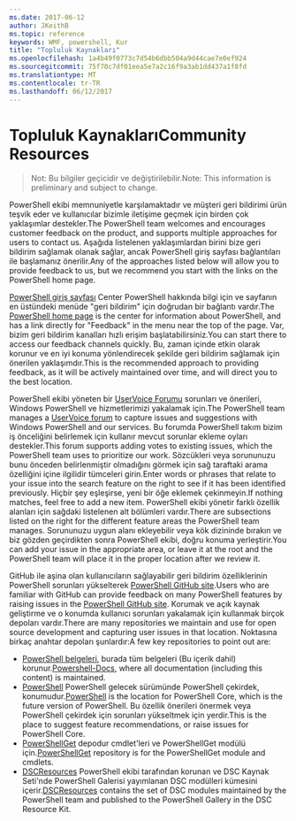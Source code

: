```yaml
---
ms.date: 2017-06-12
author: JKeithB
ms.topic: reference
keywords: WMF, powershell, Kur
title: "Topluluk Kaynakları"
ms.openlocfilehash: 1a4b49f0773c7d54b6dbb504a9d44cae7e0ef924
ms.sourcegitcommit: 75f70c7df01eea5e7a2c16f9a3ab1dd437a1f8fd
ms.translationtype: MT
ms.contentlocale: tr-TR
ms.lasthandoff: 06/12/2017
---
```

# <a name="community-resources"></a><span data-ttu-id="cfb92-103">Topluluk Kaynakları</span><span class="sxs-lookup"><span data-stu-id="cfb92-103">Community Resources</span></span> #
> <span data-ttu-id="cfb92-104">Not: Bu bilgiler geçicidir ve değiştirilebilir.</span><span class="sxs-lookup"><span data-stu-id="cfb92-104">Note: This information is preliminary and subject to change.</span></span>

<span data-ttu-id="cfb92-105">PowerShell ekibi memnuniyetle karşılamaktadır ve müşteri geri bildirimi ürün teşvik eder ve kullanıcılar bizimle iletişime geçmek için birden çok yaklaşımlar destekler.</span><span class="sxs-lookup"><span data-stu-id="cfb92-105">The PowerShell team welcomes and encourages customer feedback on the product, and supports multiple approaches for users to contact us.</span></span>
<span data-ttu-id="cfb92-106">Aşağıda listelenen yaklaşımlardan birini bize geri bildirim sağlamak olanak sağlar, ancak PowerShell giriş sayfası bağlantıları ile başlamanız önerilir.</span><span class="sxs-lookup"><span data-stu-id="cfb92-106">Any of the approaches listed below will allow you to provide feedback to us, but we recommend you start with the links on the PowerShell home page.</span></span>  

<span data-ttu-id="cfb92-107">[PowerShell giriş sayfası](https://microsoft.com/powershell) Center PowerShell hakkında bilgi için ve sayfanın en üstündeki menüde "geri bildirim" için doğrudan bir bağlantı vardır.</span><span class="sxs-lookup"><span data-stu-id="cfb92-107">The [PowerShell home page](https://microsoft.com/powershell) is the center for information about PowerShell, and has a link directly for "Feedback" in the menu near the top of the page.</span></span> <span data-ttu-id="cfb92-108">Var, bizim geri bildirim kanalları hızlı erişim başlatabilirsiniz.</span><span class="sxs-lookup"><span data-stu-id="cfb92-108">You can start there to access our feedback channels quickly.</span></span>
<span data-ttu-id="cfb92-109">Bu, zaman içinde etkin olarak korunur ve en iyi konuma yönlendirecek şekilde geri bildirim sağlamak için önerilen yaklaşımdır.</span><span class="sxs-lookup"><span data-stu-id="cfb92-109">This is the recommended approach to providing feedback, as it will be actively maintained over time, and will direct you to the best location.</span></span>  
 
<span data-ttu-id="cfb92-110">PowerShell ekibi yöneten bir [UserVoice Forumu](https://windowsserver.uservoice.com/forums/301869-powershell/) sorunları ve önerileri, Windows PowerShell ve hizmetlerimizi yakalamak için.</span><span class="sxs-lookup"><span data-stu-id="cfb92-110">The PowerShell team manages a [UserVoice forum](https://windowsserver.uservoice.com/forums/301869-powershell/) to capture issues and suggestions with Windows PowerShell and our services.</span></span> <span data-ttu-id="cfb92-111">Bu forumda PowerShell takım bizim iş önceliğini belirlemek için kullanır mevcut sorunlar ekleme oyları destekler.</span><span class="sxs-lookup"><span data-stu-id="cfb92-111">This forum supports adding votes to existing issues, which the PowerShell team uses to prioritize our work.</span></span>
<span data-ttu-id="cfb92-112">Sözcükleri veya sorununuzu bunu önceden belirlenmiştir olmadığını görmek için sağ taraftaki arama özelliğini içine ilgilidir tümceleri girin.</span><span class="sxs-lookup"><span data-stu-id="cfb92-112">Enter words or phrases that relate to your issue into the search feature on the right to see if it has been identified previously.</span></span>
<span data-ttu-id="cfb92-113">Hiçbir şey eşleşirse, yeni bir öğe eklemek çekinmeyin.</span><span class="sxs-lookup"><span data-stu-id="cfb92-113">If nothing matches, feel free to add a new item.</span></span> <span data-ttu-id="cfb92-114">PowerShell ekibi yönetir farklı özellik alanları için sağdaki listelenen alt bölümleri vardır.</span><span class="sxs-lookup"><span data-stu-id="cfb92-114">There are subsections listed on the right for the different feature areas the PowerShell team manages.</span></span>
<span data-ttu-id="cfb92-115">Sorununuzu uygun alanı ekleyebilir veya kök dizininde bırakın ve biz gözden geçirdikten sonra PowerShell ekibi, doğru konuma yerleştirir.</span><span class="sxs-lookup"><span data-stu-id="cfb92-115">You can add your issue in the appropriate area, or leave it at the root and the PowerShell team will place it in the proper location after we review it.</span></span>

<span data-ttu-id="cfb92-116">GitHub ile aşina olan kullanıcıların sağlayabilir geri bildirim özelliklerinin PowerShell sorunları yükselterek [PowerShell GitHub site](https://github.com/powershell).</span><span class="sxs-lookup"><span data-stu-id="cfb92-116">Users who are familiar with GitHub can provide feedback on many PowerShell features by raising issues in the [PowerShell GitHub site](https://github.com/powershell).</span></span>
<span data-ttu-id="cfb92-117">Korumak ve açık kaynak geliştirme ve o konumda kullanıcı sorunları yakalamak için kullanmak birçok depoları vardır.</span><span class="sxs-lookup"><span data-stu-id="cfb92-117">There are many repositories we maintain and use for open source development and capturing user issues in that location.</span></span> <span data-ttu-id="cfb92-118">Noktasına birkaç anahtar depoları şunlardır:</span><span class="sxs-lookup"><span data-stu-id="cfb92-118">A few key repositories to point out are:</span></span>

* <span data-ttu-id="cfb92-119">[PowerShell belgeleri](https://github.com/PowerShell/powershell-docs), burada tüm belgeleri (Bu içerik dahil) korunur.</span><span class="sxs-lookup"><span data-stu-id="cfb92-119">[Powershell-Docs](https://github.com/PowerShell/powershell-docs), where all documentation (including this content) is maintained.</span></span> 
* <span data-ttu-id="cfb92-120">[PowerShell](https://github.com/PowerShell/powershell) PowerShell gelecek sürümünde PowerShell çekirdek, konumudur.</span><span class="sxs-lookup"><span data-stu-id="cfb92-120">[PowerShell](https://github.com/PowerShell/powershell) is the location for PowerShell Core, which is the future version of PowerShell.</span></span> <span data-ttu-id="cfb92-121">Bu özellik önerileri önermek veya PowerShell çekirdek için sorunları yükseltmek için yerdir.</span><span class="sxs-lookup"><span data-stu-id="cfb92-121">This is the place to suggest feature recommendations, or raise issues for PowerShell Core.</span></span>   
* <span data-ttu-id="cfb92-122">[PowerShellGet](https://github.com/PowerShell/powershellget) depodur cmdlet'leri ve PowerShellGet modülü için.</span><span class="sxs-lookup"><span data-stu-id="cfb92-122">[PowerShellGet](https://github.com/PowerShell/powershellget) repository is for the PowerShellGet module and cmdlets.</span></span>
* <span data-ttu-id="cfb92-123">[DSCResources](https://github.com/PowerShell/DscResources) PowerShell ekibi tarafından korunan ve DSC Kaynak Seti'nde PowerShell Galerisi yayımlanan DSC modülleri kümesini içerir.</span><span class="sxs-lookup"><span data-stu-id="cfb92-123">[DSCResources](https://github.com/PowerShell/DscResources) contains the set of DSC modules maintained by the PowerShell team and published to the PowerShell Gallery in the DSC Resource Kit.</span></span>

